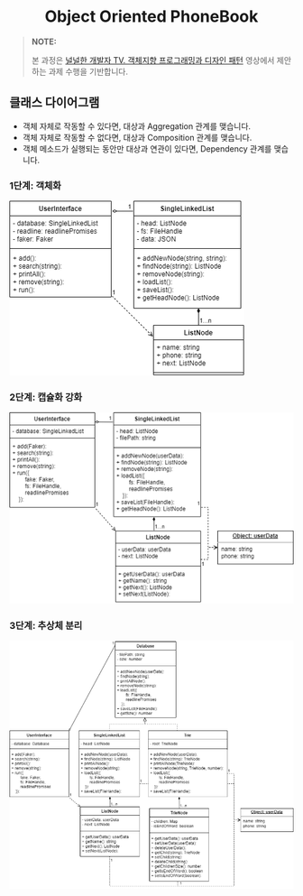 <div align="center">

# Object Oriented PhoneBook

</div>

> **NOTE:**
>
> 본 과정은 [널널한 개발자 TV. 객체지향 프로그래밍과 디자인 패턴](https://www.youtube.com/playlist?list=PLXvgR_grOs1CTu1t6_0C40SEF61Vv08s5) 영상에서 제안하는 과제 수행을 기반합니다.

## 클래스 다이어그램

- 객체 자체로 작동할 수 있다면, 대상과 Aggregation 관계를 맺습니다.
- 객체 자체로 작동할 수 없다면, 대상과 Composition 관계를 맺습니다.
- 객체 메소드가 실행되는 동안만 대상과 연관이 있다면, Dependency 관계를 맺습니다.

### 1단계: 객체화

![](assets/step1.drawio.png)

### 2단계: 캡슐화 강화

![](assets/step2.drawio.png)

### 3단계: 추상체 분리

![](assets/step3.drawio.png)
